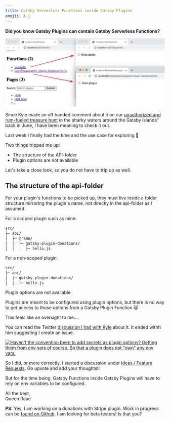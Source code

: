 ```yaml
---
title: Gatsby Serverless Functions inside Gatsby Plugins
emojii: 𝛌 🤯
---
```


**Did you know Gatsby Plugins can contain Gatsby Serverless Functions?**

![Screengrab showing a /api/hello endpoint coming from the demo site and a /api/@raae/gatsby-plugin-donations/hello endpoint coming from the plugin](./demo.jpg "Demo")

Since Kyle made an off handed comment about it on our [unauthorized and rum-fueled treasure hunt](https://youtu.be/gG9E7ZYbhGo) in the sharky waters around the Gatsby islands" back in June, I have been meaning to check it out.

Last week I finally had the time and the use case for exploring 🎉

Two things tripped me up:

- The structure of the API-folder
- Plugin options are not available

Let's take a close look, so you do not have to trip up as well.

## The structure of the api-folder

For your plugin's functions to be picked up, they must live inside a folder structure mirroring the plugin's name, not directly in the api-folder as I assumed.

For a scoped plugin such as mine:

```
src/
├─ api/
│  ├─ @raae/
│  │  ├─ gatsby-plugin-donations/
│  │  │  ├─ hello.js
```

For a non-scoped plugin:

```
src/
├─ api/
│  ├─ gatsby-plugin-donations/
│  │  ├─ hello.js

```

Plugin options are not available

Plugins are meant to be configured using plugin options, but there is no way to get access to those options from a Gatsby Plugin Function 😿

This feels like an oversight to me....

You can read the Twitter [discussion I had with Kyle](https://twitter.com/raae/status/1460649528202305541?s=20) about it. It ended withh him suggesting I create an issue.

[![Haven't the convention been to add secrets as plugin options?
Getting them from env vars of course. So that a plugin does not "own" any env vars. ](./tweet.jpg "Screengrab of Tweet")](https://twitter.com/raae/status/1460649528202305541?s=20)

So I did, or more correctly, I started a discussion under [Ideas / Feature Requests](https://github.com/gatsbyjs/gatsby/discussions/34047). Go upvote and add your thoughts!!

But for the time being, Gatsby Functions inside Gatsby Plugins will have to rely on env variables to be configured.

All the best,  
Queen Raae

**​PS:** Yes, I am working on a donations with Stripe plugin. Work in progress can be [found on Github](https://github.com/queen-raae/gatsby-plugin-donations/pull/6). I am looking for beta testers! Is that you?
